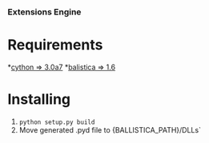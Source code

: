 ### Extensions Engine

# Requirements
*[cython => 3.0a7](https://github.com/cython/cython/releases)
*[balistica => 1.6](https://github.com/efroemling/ballistica/releases) 

# Installing
1. `python setup.py build`
1. Move generated .pyd file to {BALLISTICA_PATH}/DLLs`
